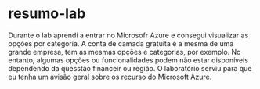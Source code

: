 # resumo-lab

Durante o lab aprendi a entrar no Microsofr Azure e consegui visualizar as opções por categoria. A conta de camada gratuita é a mesma de uma grande empresa, tem as mesmas opções e categorias, por exemplo. No entanto, algumas opções ou funcionalidades podem não estar disponíveis dependendo da quesstão financeir ou região. O laboratório serviu para que eu tenha um avisão geral sobre os recurso do Microsoft Azure. 
